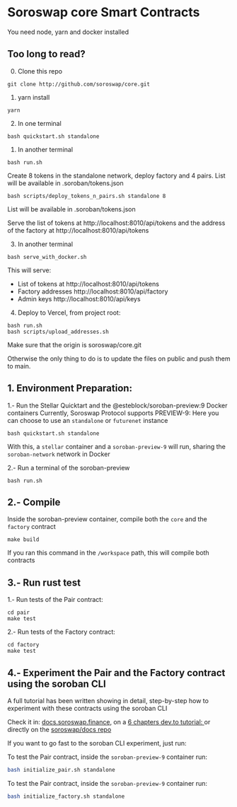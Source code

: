 # Soroswap core Smart Contracts
You need node, yarn and docker installed


## Too long to read?
0. Clone this repo
```
git clone http://github.com/soroswap/core.git
```
1. yarn install
```
yarn 
```
2. In one terminal
```
bash quickstart.sh standalone
```
1. In another terminal
```
bash run.sh

```

Create 8 tokens in the standalone network, deploy factory and 4 pairs.
List will be available in .soroban/tokens.json
```
bash scripts/deploy_tokens_n_pairs.sh standalone 8

```
List will be available in .soroban/tokens.json

Serve the list of tokens at http://localhost:8010/api/tokens and the address of the factory at http://localhost:8010/api/tokens

3. In another terminal

```
bash serve_with_docker.sh
```
This will serve:
- List of tokens at http://localhost:8010/api/tokens
- Factory addresses http://localhost:8010/api/factory
- Admin keys http://localhost:8010/api/keys

4. Deploy to Vercel, from project root:
```
bash run.sh
bash scripts/upload_addresses.sh
```
Make sure that the origin is soroswap/core.git

Otherwise the only thing to do is to update the files on public and push them to main.

## 1. Environment Preparation:
 
1.- Run the Stellar Quicktart and the @esteblock/soroban-preview:9 Docker containers
Currently, Soroswap Protocol supports PREVIEW-9:
Here you can choose to use an `standalone` or `futurenet` instance 
```
bash quickstart.sh standalone
```
With this, a `stellar` container and a `soroban-preview-9` will run, sharing the `soroban-network` network in Docker

2.- Run a terminal of the soroban-preview
```
bash run.sh
```

## 2.- Compile
Inside the soroban-preview container, compile both the `core` and the `factory` contract
```
make build
```
If you ran this command in the `/workspace` path, this will compile both contracts

## 3.- Run rust test
1.- Run tests of the Pair contract:
```
cd pair
make test
```
2.- Run tests of the Factory contract:
```
cd factory
make test
```

## 4.- Experiment the Pair and the Factory contract using the soroban CLI

A full tutorial has been written showing in detail, step-by-step how to experiment with these contracts using the soroban CLI

Check it in: [docs.soroswap.finance](https://docs.soroswap.finance/), on a [6 chapters dev.to tutorial: ](https://dev.to/esteblock/series/22986) or directly on the [soroswap/docs repo](https://github.com/soroswap/docs)

If you want to go fast to the soroban CLI experiment, just run:

To test the Pair contract, inside the `soroban-preview-9` container run:
```bash
bash initialize_pair.sh standalone
```

To test the Pair contract, inside the `soroban-preview-9` container run:
```bash
bash initialize_factory.sh standalone
```
